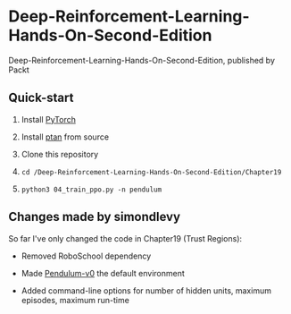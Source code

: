 # Deep-Reinforcement-Learning-Hands-On-Second-Edition
Deep-Reinforcement-Learning-Hands-On-Second-Edition, published by Packt

## Quick-start

1. Install [PyTorch](https://pytorch.org/)

2. Install [ptan](https://github.com/Shmuma/ptan) from source

3. Clone this repository

4. ```cd /Deep-Reinforcement-Learning-Hands-On-Second-Edition/Chapter19```

5. ```python3 04_train_ppo.py -n pendulum```

## Changes made by simondlevy

So far I've only changed the code in Chapter19 (Trust Regions): 

* Removed RoboSchool dependency

* Made [Pendulum-v0](https://gym.openai.com/envs/Pendulum-v0/) the default environment

* Added command-line options for number of hidden units, maximum episodes, maximum run-time
